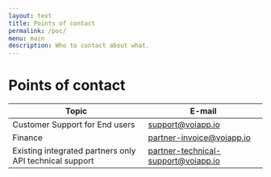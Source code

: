 ```yaml
---
layout: text
title: Points of contact
permalink: /poc/
menu: main
description: Who to contact about what.
---
```


# Points of contact

| Topic                                                    | E-mail                                                                            |
| -------------------------------------------------------- | --------------------------------------------------------------------------------- |
| Customer Support for End users                           | [support@voiapp.io](mailto:support@voiapp.io)                                     |
| Finance                                                  | [partner-invoice@voiapp.io](mailto:partner-invoice@voiapp.io)                     |
| Existing integrated partners only API technical support  | [partner-technical-support@voiapp.io](mailto:partner-technical-support@voiapp.io) |
